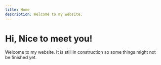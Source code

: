 ```yaml
---
title: Home
description: Welcome to my website.
---
```


<h1>Hi, Nice to meet you!</h1>
Welcome to my website.  
It is still in construction so some things might not be finished yet.  


